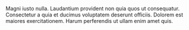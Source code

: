 Magni iusto nulla. Laudantium provident non quia quos ut consequatur. Consectetur a quia et ducimus voluptatem deserunt officiis. Dolorem est maiores exercitationem. Harum perferendis ut ullam enim amet quis.